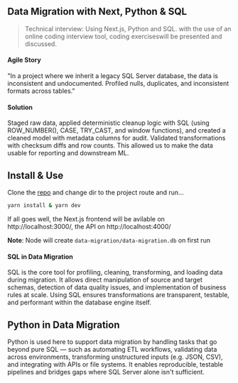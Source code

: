 ## Data Migration with Next, Python & SQL

> Technical interview: Using Next.js, Python and SQL.  with the use of an online coding interview tool, coding exerciseswill be presented and discussed.

#### Agile Story

"In a project where we inherit a legacy SQL Server database, the data is inconsistent and undocumented. Profiled nulls, duplicates, and inconsistent formats across tables."

#### Solution

Staged raw data, applied deterministic cleanup logic with SQL (using ROW_NUMBER(), CASE, TRY_CAST, and window functions), and created a cleaned model with metadata columns for audit. Validated transformations with checksum diffs and row counts. This allowed us to make the data usable for reporting and downstream ML.

## Install & Use

Clone the [repo](https://github.com/javascript-pro/data-migration) and change dir to the project route and run...

```sh
yarn install & yarn dev
```

If all goes well, the Next.js frontend will be avilable on http://localhost:3000/, the API on http://localhost:4000/

__Note__: Node will create `data-migration/data-migration.db` on first run




#### SQL in Data Migration

SQL is the core tool for profiling, cleaning, transforming, and loading data during migration. It allows direct manipulation of source and target schemas, detection of data quality issues, and implementation of business rules at scale. Using SQL ensures transformations are transparent, testable, and performant within the database engine itself.


## Python in Data Migration

Python is used here to support data migration by handling tasks that go beyond pure SQL — such as automating ETL workflows, validating data across environments, transforming unstructured inputs (e.g. JSON, CSV), and integrating with APIs or file systems. It enables reproducible, testable pipelines and bridges gaps where SQL Server alone isn't sufficient.

